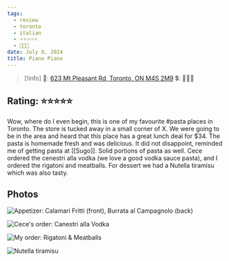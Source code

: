 ```yaml
---
tags:
  - review
  - toronto
  - italian
  - ⭐⭐⭐⭐⭐
  - 💸💸💸
date: July 8, 2024
title: Piano Piano
---
```


> [!info]
>📌: [623 Mt Pleasant Rd, Toronto, ON M4S 2M9](https://maps.app.goo.gl/iYT4qZSUsxBx9BKR7)
>💲: 💸💸💸

## Rating: ⭐⭐⭐⭐⭐

Wow, where do I even begin, this is one of my favourite #pasta places in Toronto. The store is tucked away in a small corner of X. We were going to be in the area and heard that this place has a great lunch deal for $34. The pasta is homemade fresh and was delicious. It did not disappoint, reminded me of getting pasta at [[Sugo]]. Solid portions of pasta as well. Cece ordered the cenestri alla vodka (we love a good vodka sauce pasta), and I ordered the rigatoni and meatballs. For dessert we had a Nutella tiramisu which was also tasty.

## Photos

![Appetizer: Calamari Fritti (front), Burrata al Campagnolo (back) ](https://res.cloudinary.com/drwjkxxud/image/upload/v1721611496/8b7a2381-ba8d-4128-b674-ca876ca95aa7_o3zsgm.jpg)

![Cece's order: Canestri alla Vodka](https://res.cloudinary.com/drwjkxxud/image/upload/v1721611524/0f530493-0bf7-4c55-a3f5-97020b7890c9_mkx7xf.jpg)

![My order: Rigatoni & Meatballs](https://res.cloudinary.com/drwjkxxud/image/upload/v1721090823/piano_piano_1_mwfhk1.jpg)

![Nutella tiramisu](https://res.cloudinary.com/drwjkxxud/image/upload/v1721090822/7EC26276-7EA3-480E-BCA1-B2D617D41DCD_af3o4c.jpg)
